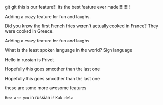git
git 
this is our feature!!! its the best feature ever made!!!!!!!!!

Adding a crazy feature for fun and laughs.

Did you know the first French fries weren't actually cooked in France? They were cooked in Greece.

Adding a crazy feature for fun and laughs.

What is the least spoken language in the world? Sign language

Hello in russian is Privet.

Hopefully this goes smoother than the last one

Hopefully this goes smoother than the last one

these are some more awesome features

`How are you` in russian is `Kak dela`
